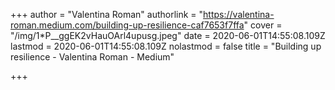 +++
author = "Valentina Roman"
authorlink = "https://valentina-roman.medium.com/building-up-resilience-caf7653f7ffa"
cover = "/img/1*P__ggEK2vHauOArl4upusg.jpeg"
date = 2020-06-01T14:55:08.109Z
lastmod = 2020-06-01T14:55:08.109Z
nolastmod = false
title = "Building up resilience - Valentina Roman - Medium"

+++
